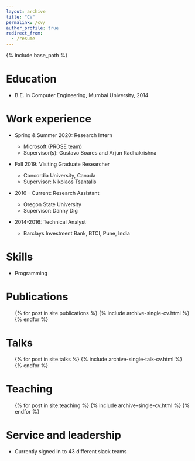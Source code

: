 ```yaml
---
layout: archive
title: "CV"
permalink: /cv/
author_profile: true
redirect_from:
  - /resume
---
```


{% include base_path %}

Education
======
* B.E. in Computer Engineering, Mumbai University, 2014

Work experience
======
* Spring & Summer 2020: Research Intern
  * Microsoft (PROSE team)
  * Supervisor(s): Gustavo Soares and Arjun Radhakrishna

* Fall 2019: Visiting Graduate Researcher
  * Concordia University, Canada
  * Supervisor: Nikolaos Tsantalis 

* 2016 - Current: Research Assistant
  * Oregon State University
  * Supervisor: Danny Dig

* 2014-2016: Technical Analyst
  * Barclays Investment Bank, BTCI, Pune, India

Skills
======
* Programming

Publications
======
  <ul>{% for post in site.publications %}
    {% include archive-single-cv.html %}
  {% endfor %}</ul>
  
Talks
======
  <ul>{% for post in site.talks %}
    {% include archive-single-talk-cv.html %}
  {% endfor %}</ul>
  
Teaching
======
  <ul>{% for post in site.teaching %}
    {% include archive-single-cv.html %}
  {% endfor %}</ul>
  
Service and leadership
======
* Currently signed in to 43 different slack teams
